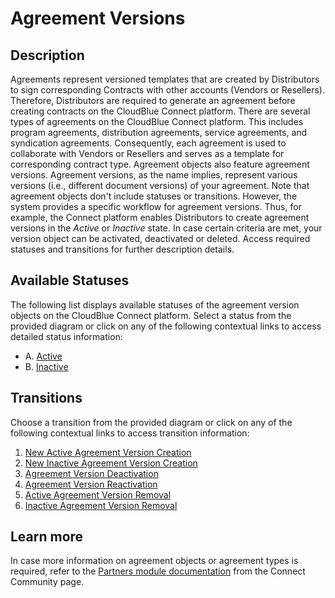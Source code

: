 # Agreement Versions
## Description
Agreements represent versioned templates that are created by Distributors to sign corresponding Contracts with other accounts (Vendors or Resellers). Therefore, Distributors are required to generate an agreement before creating contracts on the CloudBlue Connect platform. There are several types of agreements on the CloudBlue Connect platform. This includes program agreements, distribution agreements, service agreements, and syndication agreements. Consequently, each agreement is used to collaborate with Vendors or Resellers and serves as a template for corresponding contract type.
Agreement objects also feature agreement versions. Agreement versions, as the name implies, represent various versions (i.e., different document versions) of your agreement. Note that agreement objects don't include statuses or transitions. However, the system provides a specific workflow for agreement versions. Thus, for example, the Connect platform enables Distributors to create agreement versions in the *Active* or *Inactive* state. In case certain criteria are met, your version object can be activated, deactivated or deleted. Access required statuses and transitions for further description details.

## Available Statuses
The following list displays available statuses of the agreement version objects on the CloudBlue Connect platform. Select a status from the provided diagram or click on any of the following contextual links to access detailed status information:

* A. [Active](s-a-active.html)
* B. [Inactive](s-b-inactive.html)
## Transitions
Choose a transition from the provided diagram or click on any of the following contextual links to access transition information:

1. [New Active Agreement Version Creation](t-1-new-active.html)
2. [New Inactive Agreement Version Creation](t-2-new-inactive.html)
3. [Agreement Version Deactivation](t-3-act-inactive.html)
4. [Agreement Version Reactivation](t-4-inact-active.html)
5. [Active Agreement Version Removal](t-5-act-deleted.html)
6. [Inactive Agreement Version Removal](t-6-inact-deleted.html)

## Learn more
In case more information on agreement objects or agreement types is required, refer to the [Partners module documentation](https://connect.cloudblue.com/community/modules/partners/agreements/) from the Connect Community page.
